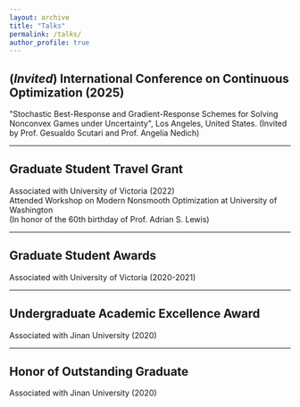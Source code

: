 ```yaml
---
layout: archive
title: "Talks"
permalink: /talks/
author_profile: true
---
```


## (*Invited*) International Conference on Continuous Optimization (2025) 
"Stochastic Best-Response and Gradient-Response Schemes for Solving Nonconvex Games under Uncertainty", Los Angeles, United States.
(Invited by Prof. Gesualdo Scutari and Prof. Angelia Nedich)

---

## Graduate Student Travel Grant
Associated with University of Victoria (2022)  
Attended Workshop on Modern Nonsmooth Optimization at University of Washington  
(In honor of the 60th birthday of Prof. Adrian S. Lewis)

---

## Graduate Student Awards
Associated with University of Victoria (2020-2021)

---

## Undergraduate Academic Excellence Award
Associated with Jinan University (2020)

---

## Honor of Outstanding Graduate
Associated with Jinan University (2020)
